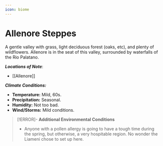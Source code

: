 ```yaml
---
icon: biome
---
```

# Allenore Steppes
A gentle valley with grass, light deciduous forest (oaks, etc), and plenty of wildflowers. Allenore is in the seat of this valley, surrounded by waterfalls of the Rio Palatano.

***Locations of Note***:
- [[Allenore]]

***Climate Conditions:***
-   **Temperature:** Mild, 60s.
-   **Precipitation:** Seasonal.
-   **Humidity:** Not too bad.
-   **Wind/Storms:** Mild conditions.

> [!ERROR]- **Additional Environmental Conditions**
> - Anyone with a pollen allergy is going to have a tough time during the spring, but otherwise, a very hospitable region. No wonder the Liameni chose to set up here.
